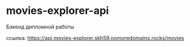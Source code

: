 # movies-explorer-api
Бэкенд дипломной работы

ссылка: https://api.movies-explorer.skh59.nomoredomains.rocks/movies
